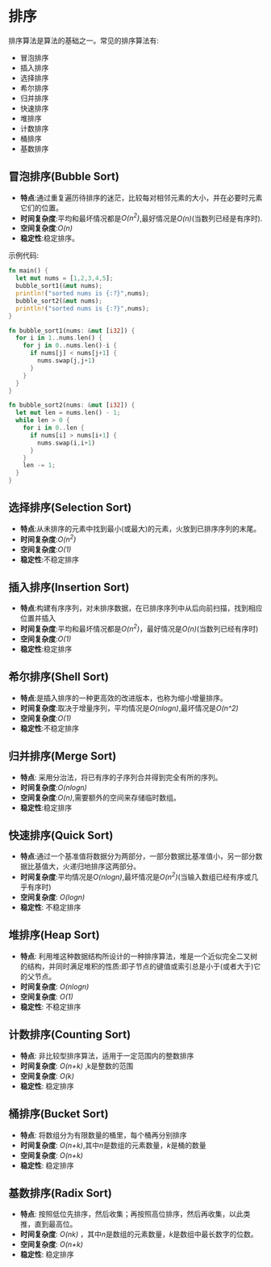 # 排序

排序算法是算法的基础之一。常见的排序算法有:

- 冒泡排序
- 插入排序
- 选择排序
- 希尔排序
- 归并排序
- 快速排序
- 堆排序
- 计数排序
- 桶排序
- 基数排序

## 冒泡排序(Bubble Sort)

- **特点**:通过重复遍历待排序的迷茫，比较每对相邻元素的大小，并在必要时元素它们的位置。
- **时间复杂度**:平均和最坏情况都是*O(n<sup>2</sup>)*,最好情况是*O(n)*(当数列已经是有序时).
- **空间复杂度**:*O(n)*
- **稳定性**:稳定排序。

示例代码:

```rust
fn main() {
  let mut nums = [1,2,3,4,5];
  bubble_sort1(&mut nums);
  println!("sorted nums is {:?}",nums);
  bubble_sort2(&mut nums);
  println!("sorted nums is {:?}",nums);
}

fn bubble_sort1(nums: &mut [i32]) {
  for i in 1..nums.len() {
    for j in 0..nums.len()-i {
      if nums[j] < nums[j+1] {
        nums.swap(j,j+1)
      }
    }
  }
}

fn bubble_sort2(nums: &mut [i32]) {
  let mut len = nums.len() - 1;
  while len > 0 {
    for i in 0..len {
      if nums[i] > nums[i+1] {
        nums.swap(i,i+1)
      }
    }
    len -= 1;
  }
}
```

## 选择排序(Selection Sort)

- **特点**:从未排序的元素中找到最小(或最大)的元素，火放到已排序序列的末尾。
- **时间复杂度**:*O(n<sup>2</sup>)*
- **空间复杂度**:*O(1)*
- **稳定性**:不稳定排序

## 插入排序(Insertion Sort)

- **特点**:构建有序序列，对未排序数据，在已排序序列中从后向前扫描，找到相应位置并插入
- **时间复杂度**:平均和最坏情况都是*O(n<sup>2</sup>)*，最好情况是*O(n)*(当数列已经有序时)
- **空间复杂度**:*O(1)*
- **稳定性**:稳定排序

## 希尔排序(Shell Sort)

- **特点**:是插入排序的一种更高效的改进版本，也称为缩小增量排序。
- **时间复杂度**:取决于增量序列，平均情况是*O(nlogn)*,最坏情况是*O(n^2)*
- **空间复杂度**:*O(1)*
- **稳定性**:不稳定排序

## 归并排序(Merge Sort)

- **特点**: 采用分治法，将已有序的子序列合并得到完全有所的序列。
- **时间复杂度**:*O(nlogn)*
- **空间复杂度**:*O(n)*,需要额外的空间来存储临时数组。
- **稳定性**:稳定排序

## 快速排序(Quick Sort)

- **特点**:通过一个基准值将数据分为两部分，一部分数据比基准值小，另一部分数据比基值大，火递归地排序这两部分。
- **时间复杂度**:平均情况是*O(nlogn)*,最坏情况是*O(n<sup>2</sup>)*(当输入数组已经有序或几乎有序时)
- **空间复杂度**: *O(logn)* 
- **稳定性**: 不稳定排序

## 堆排序(Heap Sort)

- **特点**: 利用堆这种数据结构所设计的一种排序算法，堆是一个近似完全二叉树的结构，并同时满足堆积的性质:即子节点的键值或索引总是小于(或者大于)它的父节点。
- **时间复杂度**: *O(nlogn)* 
- **空间复杂度**: *O(1)* 
- **稳定性**: 不稳定排序

## 计数排序(Counting Sort)

- **特点**: 非比较型排序算法，适用于一定范围内的整数排序
- **时间复杂度**: *O(n+k)* ,k是整数的范围
- **空间复杂度**: *O(k)* 
- **稳定性**: 稳定排序

## 桶排序(Bucket Sort)

- **特点**: 将数组分为有限数量的桶里，每个桶再分别排序
- **时间复杂度**: *O(n+k)*,其中*n*是数组的元素数量，*k*是桶的数量
- **空间复杂度**: *O(n+k)* 
- **稳定性**: 稳定排序

## 基数排序(Radix Sort)

- **特点**: 按照低位先排序，然后收集；再按照高位排序，然后再收集，以此类推，直到最高位。
- **时间复杂度**: *O(nk)* ，其中*n*是数组的元素数量，*k*是数组中最长数字的位数。
- **空间复杂度**: *O(n+k)* 
- **稳定性**: 稳定排序


